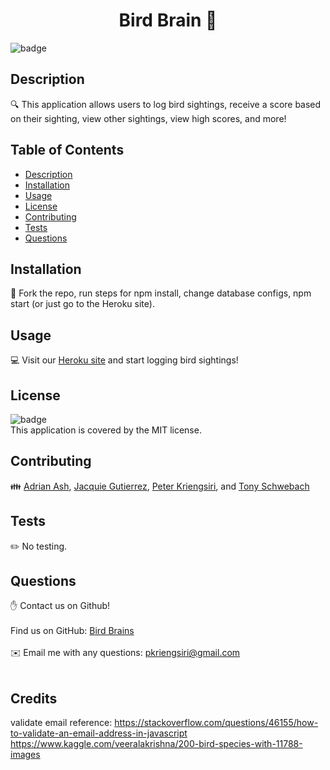 

  <h1 align="center">Bird Brain 👋</h1>
  
  ![badge](https://img.shields.io/badge/license-MIT-brightgreen)<br />
  ## Description
  🔍 This application allows users to log bird sightings, receive a score based on their sighting, view other sightings, view high scores, and more!
  ## Table of Contents
  - [Description](#projectDescription)
  - [Installation](#projectInstallation)
  - [Usage](#projectUsage)
  - [License](#projectLicense)
  - [Contributing](#projectContributors)
  - [Tests](#projectTests)
  - [Questions](#projectIssues)
  ## Installation
  💾 Fork the repo, run steps for npm install, change database configs, npm start (or just go to the Heroku site).
  ## Usage
  💻 Visit our [Heroku site](https://bird-brains.herokuapp.com/) and start logging bird sightings!
  ## License
  ![badge](https://img.shields.io/badge/license-MIT-brightgreen)
  <br />
  This application is covered by the MIT license. 
  ## Contributing
  👪 [Adrian Ash](https://github.com/ashadria1), [Jacquie Gutierrez](https://github.com/Jacquie24), [Peter Kriengsiri](https://github.com/pkriengsiri), and [Tony Schwebach](https://github.com/tonyschwebach)
  ## Tests
  ✏️ No testing.
  ## Questions
  ✋ Contact us on Github!<br />
  <br />
  Find us on GitHub: [Bird Brains](https://github.com/pkriengsiri)<br />
  <br />
  ✉️ Email me with any questions: pkriengsiri@gmail.com<br /><br />
  
  ## Credits
  validate email reference: https://stackoverflow.com/questions/46155/how-to-validate-an-email-address-in-javascript
  https://www.kaggle.com/veeralakrishna/200-bird-species-with-11788-images

    
